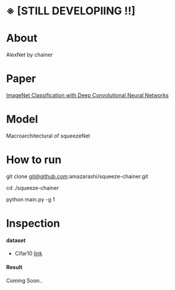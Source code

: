 # ※ [STILL DEVELOPIING !!]

# About
AlexNet by chainer

# Paper

[ImageNet Classification with Deep Convolutional
Neural Networks](https://papers.nips.cc/paper/4824-imagenet-classification-with-deep-convolutional-neural-networks.pdf)
# Model

Macroarchitectural of squeezeNet

# How to run

git clone git@github.com:amazarashi/squeeze-chainer.git

cd ./squeeze-chainer

python main.py -g 1

# Inspection

#### dataset

 - Cifar10 [link](https://www.cs.toronto.edu/~kriz/cifar.html)

#### Result

Coming Soon..
